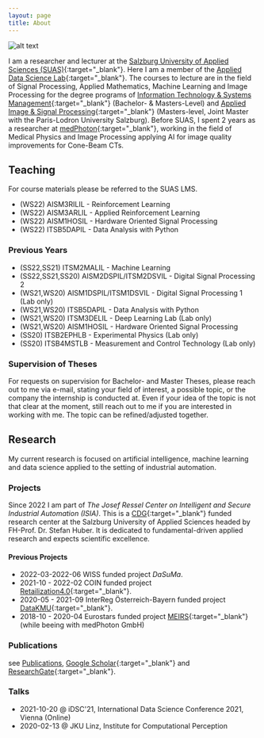 ```yaml
---
layout: page
title: About
---
```


![alt text](images/long.jpg)

I am a researcher and lecturer at the [Salzburg University of Applied Sciences (SUAS)](https://www.fh-salzburg.ac.at/en/){:target="_blank"}. Here I am a member of the [Applied Data Science Lab](https://its.fh-salzburg.ac.at/forschung/applied-data-science-lab/){:target="_blank"}. The courses to lecture are in the field of Signal Processing, Applied Mathematics, Machine Learning and Image Processing for the degree programs of [Information Technology & Systems Management](https://www.fh-salzburg.ac.at/en/study/engineering/information-technology-systems-management-master){:target="_blank"} (Bachelor- & Masters-Level) and [Applied Image & Signal Processing](https://aisp-salzburg.ac.at/){:target="_blank"} (Masters-level, Joint Master with the Paris-Lodron University Salzburg). Before SUAS, I spent 2 years as a researcher at [medPhoton](https://www.medphoton.at/){:target="_blank"}, working in the field of Medical Physics and Image Processing applying AI for image quality improvements for Cone-Beam CTs.

## Teaching

For course materials please be referred to the SUAS LMS.

- (WS22) AISM3RILIL - Reinforcement Learning <i class="fa-solid fa-house"></i>
- (WS22) AISM3ARLIL - Applied Reinforcement Learning <i class="fa-duotone fa-fire"></i>
- (WS22) AISM1HOSIL - Hardware Oriented Signal Processing
- (WS22) ITSB5DAPIL - Data Analysis with Python

### Previous Years

- (SS22,SS21) ITSM2MALIL - Machine Learning
- (SS22,SS21,SS20) AISM2DSPIL/ITSM2DSVIL - Digital Signal Processing 2
- (WS21,WS20) AISM1DSPIL/ITSM1DSVIL - Digital Signal Processing 1 (Lab only)
- (WS21,WS20) ITSB5DAPIL - Data Analysis with Python
- (WS21,WS20) ITSM3DELIL - Deep Learning Lab (Lab only)
- (WS21,WS20) AISM1HOSIL - Hardware Oriented Signal Processing
- (SS20) ITSB2EPHLB - Experimental Physics (Lab only)
- (SS20) ITSB4MSTLB - Measurement and Control Technology (Lab only)

### Supervision of Theses

For requests on supervision for Bachelor- and Master Theses, please reach out to me via e-mail, stating your field of interest, a possible topic, or the company the internship is conducted at. Even if your idea of the topic is not that clear at the moment, still reach out to me if you are interested in working with me. The topic can be refined/adjusted together.

## Research

My current research is focused on artificial intelligence, machine learning and data science applied to the setting of industrial automation.

### Projects

Since 2022 I am part of _The Josef Ressel Center on Intelligent and Secure Industrial Automation (ISIA)_. This is a [CDG](https://www.cdg.ac.at/en/){:target="_blank"} funded research center at the Salzburg University of Applied Sciences headed by FH-Prof. Dr. Stefan Huber. It is dedicated to fundamental-driven applied research and expects scientific excellence.

#### Previous Projects

- 2022-03-2022-06 WISS funded project _DaSuMa_.
- 2021-10 - 2022-02 COIN funded project [Retailization4.0](https://retailization.at/){:target="_blank"}.
- 2020-05 - 2021-09 InterReg Österreich-Bayern funded project [DataKMU](https://its.fh-salzburg.ac.at/forschung/forschungsprojekte/suche/datakmu/){:target="_blank"}.
- 2018-10 - 2020-04 Eurostars funded project [MEIRS](https://www.era-learn.eu/network-information/networks/eurostars-2/eurostars-cut-off-7/multi-energy-imaging-ring-system){:target="_blank"} (while beeing with medPhoton GmbH)

### Publications

see [Publications](publications/), [Google Scholar](https://scholar.google.com/citations?user=rZqsvrMAAAAJ&hl=en){:target="_blank"} and [ResearchGate](https://www.researchgate.net/profile/Martin_Uray){:target="_blank"}.

### Talks

- 2021-10-20 @ iDSC'21, International Data Science Conference 2021, Vienna (Online)
- 2020-02-13 @ JKU Linz, Institute for Computational Perception
